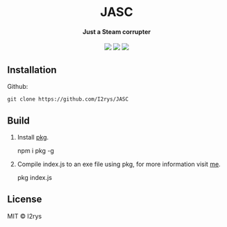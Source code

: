<h1 align="center">JASC</h1>
<h4 align="center">Just a Steam corrupter</h4>
<p align="center">
	<a href="https://github.com/I2rys/JASC/blob/main/LICENSE"><img src="https://img.shields.io/github/license/I2rys/JASC?style=flat-square"></img></a>
	<a href="https://github.com/I2rys/JASC/issues"><img src="https://img.shields.io/github/issues/I2rys/JASC.svg"></img></a>
	<a href="https://nodejs.org/"><img src="https://img.shields.io/badge/-Nodejs-green?style=flat-square&logo=Node.js"></img></a>
</p>


## Installation
Github:

    git clone https://github.com/I2rys/JASC

## Build
 1. Install [pkg](https://www.npmjs.com/package/pkg).
 
    npm i pkg -g

 2. Compile index.js to an exe file using pkg, for more information visit [me](https://www.npmjs.com/package/pkg).

    pkg index.js

## License
MIT © I2rys

